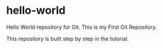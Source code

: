 # hello-world
Hello World repository for Git.
This is my First Git Repository.

This repository is built step by step in the tutorial.